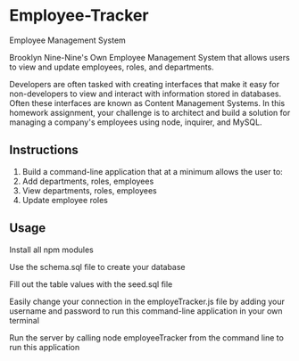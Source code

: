 # Employee-Tracker
Employee Management System

Brooklyn Nine-Nine's Own Employee Management System that allows users to view and update employees, roles, and departments.

Developers are often tasked with creating interfaces that make it easy for non-developers to view and interact with information stored in databases. Often these interfaces are known as Content Management Systems. In this homework assignment, your challenge is to architect and build a solution for managing a company's employees using node, inquirer, and MySQL.

## Instructions

1. Build a command-line application that at a minimum allows the user to:
2. Add departments, roles, employees
3. View departments, roles, employees
4. Update employee roles

## Usage

Install all npm modules

Use the schema.sql file to create your database

Fill out the table values with the seed.sql file 

Easily change your connection in the employeTracker.js file by adding your username and password to run this command-line application in your own terminal

Run the server by calling node employeeTracker from the command line to run this application
